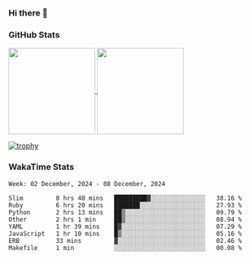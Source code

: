 ### Hi there 👋

### GitHub Stats

<a href="https://github.com/anuraghazra/github-readme-stats">
  <img align="center" height="170px" src="https://github-readme-stats.vercel.app/api/top-langs/?username=tksfjt1024&layout=compact&count_private=true&show_icons=true&show_icons=true&theme=graywhite" />
</a>
<a href="https://github.com/anuraghazra/github-readme-stats">
  <img align="center" height="170px" src="https://github-readme-stats.vercel.app/api?username=tksfjt1024&count_private=true&show_icons=true&show_icons=true&theme=graywhite" />
</a>

[![trophy](https://github-profile-trophy.vercel.app/?username=tksfjt1024)](https://github.com/ryo-ma/github-profile-trophy)

### WakaTime Stats

<!--START_SECTION:waka-->
```text
Week: 02 December, 2024 - 08 December, 2024

Slim         8 hrs 40 mins   █████████▓░░░░░░░░░░░░░░░   38.16 % 
Ruby         6 hrs 20 mins   ███████░░░░░░░░░░░░░░░░░░   27.93 % 
Python       2 hrs 13 mins   ██▒░░░░░░░░░░░░░░░░░░░░░░   09.79 % 
Other        2 hrs 1 min     ██▒░░░░░░░░░░░░░░░░░░░░░░   08.94 % 
YAML         1 hr 39 mins    █▓░░░░░░░░░░░░░░░░░░░░░░░   07.29 % 
JavaScript   1 hr 10 mins    █▒░░░░░░░░░░░░░░░░░░░░░░░   05.16 % 
ERB          33 mins         ▓░░░░░░░░░░░░░░░░░░░░░░░░   02.46 % 
Makefile     1 min           ░░░░░░░░░░░░░░░░░░░░░░░░░   00.08 % 
```
<!--END_SECTION:waka-->
